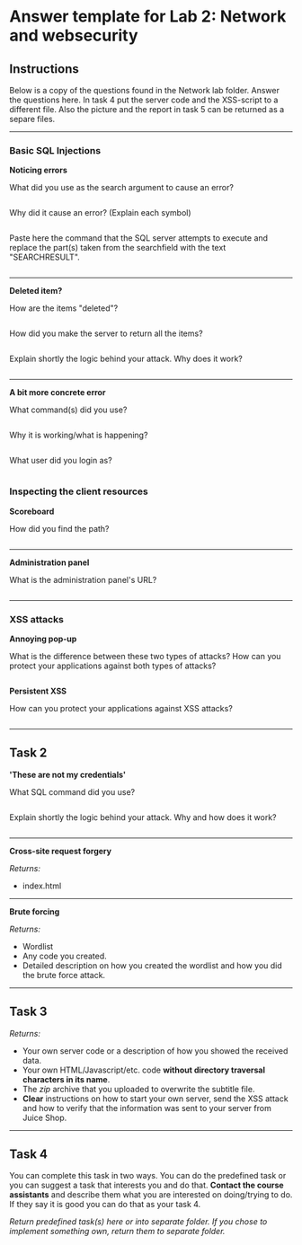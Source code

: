 # Answer template for Lab 2: Network and websecurity

## Instructions

Below is a copy of the questions found in the Network lab folder. Answer the questions here. In task 4 put the server code and the XSS-script to a different file. Also the picture and the report in task 5 can be returned as a separe files.

---
### Basic SQL Injections

**Noticing errors**


What did you use as the search argument to cause an error?
```sql

```
Why did it cause an error? (Explain each symbol)
```

```
 
Paste here the command that the SQL server attempts to execute and replace the part(s) taken from the searchfield with the text "SEARCHRESULT".
```sql

```

---
**Deleted item?**

How are the items "deleted"?
```

```
How did you make the server to return all the items?
```

```
Explain shortly the logic behind your attack. Why does it work?
```

```
---
**A bit more concrete error**


What command(s) did you use?
```sql

```
Why it is working/what is happening?
```

```
What user did you login as?
```

```

### Inspecting the client resources

**Scoreboard**

How did you find the path?
```

```
---
**Administration panel**

What is the administration panel's URL?
```

```
---
### XSS attacks

**Annoying pop-up**

What is the difference between these two types of attacks? How can you protect your applications against both types of attacks?
```

```

**Persistent XSS**

How can you protect your applications against XSS attacks?
```

```

---

## Task 2 

**'These are not my credentials'**

What SQL command did you use?
 ``` sql

```

Explain shortly the logic behind your attack. Why and how does it work?

```

```
---
**Cross-site request forgery**

*Returns:*
* index.html

---

**Brute forcing**

*Returns:*
* Wordlist
* Any code you created.
* Detailed description on how you created the wordlist and how you did the brute force attack.

---

## Task 3


*Returns:*

* Your own server code or a description of how you showed the received data.
* Your own HTML/Javascript/etc. code **without directory traversal characters in its name**.
* The *zip* archive that you uploaded to overwrite the subtitle file.
* **Clear** instructions on how to start your own server, send the XSS attack and how to verify that the information was sent to your server from Juice Shop.
---

## Task 4

You can complete this task in two ways. You can do the predefined task or you can suggest a task that interests you and do that. __Contact the course assistants__ and describe them what you are interested on doing/trying to do. If they say it is good you can do that as your task 4.

*Return predefined task(s) here or into separate folder. If you chose to implement something own, return them to separate folder.*




























